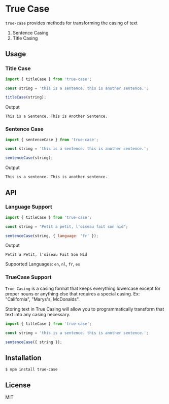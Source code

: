 # True Case

`true-case` provides methods for transforming the casing of text

1. Sentence Casing
2. Title Casing

## Usage

### Title Case

```javascript
import { titleCase } from 'true-case';

const string = 'this is a sentence. this is another sentence.';

titleCase(string);
```

Output

```
This is a Sentence. This is Another Sentence.
```

### Sentence Case

```javascript
import { sentenceCase } from 'true-case';

const string = 'this is a sentence. this is another sentence.';

sentenceCase(string);
```

Output

```
This is a sentence. This is another sentence.
```

## API

### Language Support

```javascript
import { titleCase } from 'true-case';

const string = "Petit a petit, l'oiseau fait son nid";

sentenceCase(string, { language: 'fr' });
```

Output

```
Petit a Petit, l'oiseau Fait Son Nid
```

Supported Languages: `en`, `nl`, `fr`, `es`

### TrueCase Support

`True Casing` is a casing format that keeps everything lowercase except for proper nouns or anything else that requires a special casing. Ex: "California", "Marys's, McDonalds".

Storing text in True Casing will allow you to programmatically transform that text into any casing necessary.

```javascript
import { titleCase } from 'true-case';

const string = 'this is a sentence. this is another sentence.';

sentenceCase({ string });
```

## Installation

```
$ npm install true-case
```

## License

MIT
